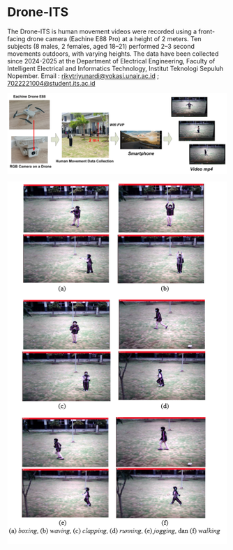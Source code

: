 # Drone-ITS
The Drone-ITS is human movement videos were recorded using a front-facing drone camera (Eachine E88 Pro) at a height of 2 meters. Ten subjects (8 males, 2 females, aged 18–21) performed 2–3 second movements outdoors, with varying heights. The data have been collected since 2024-2025 at the Department of Electrical Engineering, Faculty  of Intelligent Electrical and Informatics Technology, Institut Teknologi Sepuluh Nopember.
Email :  rikytriyunardi@vokasi.unair.ac.id ; 7022221004@student.its.ac.id

![Image Alt text](https://github.com/yunardi-89/Drone-ITS/blob/main/Untitled2.png)

![Image Alt text](https://github.com/yunardi-89/Drone-ITS/blob/main/Untitled1.png)
